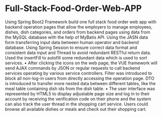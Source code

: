 # Full-Stack-Food-Order-Web-APP

Using Spring Boot2 Framework build one full stack food order web app with backend operation pages that allow the employers to manage employees, dishes, dish categories, and orders from backend pages using data from the MySQL database with the help of MyBatis API. Using the JASN data form transferring input data between human operator and backend database. Using Spring Session to ensure correct data format and consistent data input and Thread to avoid redundant RESTful return data. Used the insertFill to autofill some redundant data which is used to sort services.
• After clicking the icons on the web page, the VUE framework will send AJAX commands by JSON or regular requests to call backend services operating by various service controllers. Filter was introduced to block all non-log-in users from directly accessing the operation page. DTO is introduced to transfer more nested data between different tables, like the meal table containing dish ids from the dish table.
• The user interface was represented by HTML5 to display adjustable page size and log in to their account by receiving the verification code on their phone and the system can also track the user thread in the shopping cart service. Users could browse all available dishes or meals and check out their shopping cart.
